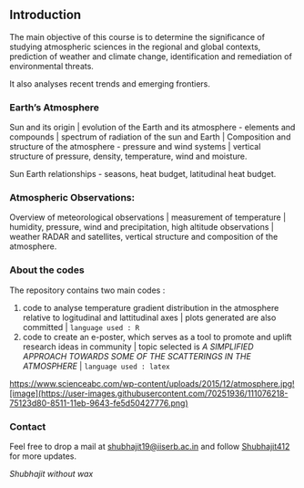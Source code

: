 ## Introduction

The main objective of this course is to determine the significance of studying atmospheric sciences in the regional and global contexts, prediction of weather and climate change, identification and remediation of environmental threats.

It also analyses recent trends and emerging frontiers.

### Earth’s Atmosphere

Sun and its origin | evolution of the Earth and its atmosphere - elements and compounds | spectrum of radiation of the sun and Earth | Composition and structure of the atmosphere - pressure and wind systems | vertical structure of pressure, density, temperature, wind and moisture.

Sun Earth relationships - seasons, heat budget, latitudinal heat budget.

### Atmospheric Observations:

Overview of meteorological observations | measurement of temperature | humidity, pressure, wind and precipitation, high altitude observations | weather RADAR and satellites, vertical structure and composition of the atmosphere.

### About the codes


The repository contains two main codes :
1. code to analyse temperature gradient distribution in the atmosphere relative to logitudinal and lattitudinal axes | plots generated are also committed | `language used : R`
2. code to create an e-poster, which serves as a tool to promote and uplift research ideas in community | topic selected is *A SIMPLIFIED APPROACH TOWARDS SOME OF THE SCATTERINGS IN THE ATMOSPHERE* | `language used : latex`

https://www.scienceabc.com/wp-content/uploads/2015/12/atmosphere.jpg![image](https://user-images.githubusercontent.com/70251936/111076218-75123d80-8511-11eb-9643-fe5d50427776.png)


### Contact

Feel free to drop a mail at shubhajit19@iiserb.ac.in and follow [Shubhajit412](https://github.com/Shubhajit412) for more updates.

*Shubhajit*
*without wax*
